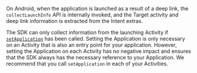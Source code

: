 On Android, when the application is launched as a result of a deep link, the `collectLaunchInfo` API is internally invoked, and the Target activity and deep link information is extracted from the Intent extras.

<InlineAlert variant="info" slots="text"/>

The SDK can only collect information from the launching Activity if [`setApplication`](../mobile-core/api-reference.md#application-reference-android-only) has been called. Setting the Application is only necessary on an Activity that is also an entry point for your application. However, setting the Application on each Activity has no negative impact and ensures that the SDK always has the necessary reference to your Application. We recommend that you call `setApplication` in each of your Activities.